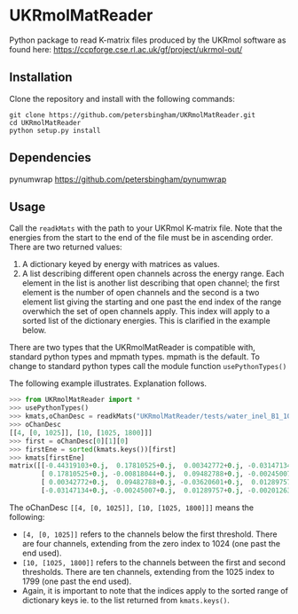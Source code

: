# UKRmolMatReader
Python package to read K-matrix files produced by the UKRmol software as found here:
https://ccpforge.cse.rl.ac.uk/gf/project/ukrmol-out/

## Installation

Clone the repository and install with the following commands:

    git clone https://github.com/petersbingham/UKRmolMatReader.git
    cd UKRmolMatReader
    python setup.py install
    
## Dependencies
pynumwrap https://github.com/petersbingham/pynumwrap
    
## Usage

Call the `readkMats` with the path to your UKRmol K-matrix file. Note that the energies from the start to the end of the file must be in ascending order.
There are two returned values:
  1.  A dictionary keyed by energy with matrices as values.
  2.  A list describing different open channels across the energy range. Each element in the list is another list describing that open channel; the first element is the number of open channels and the second is a two element list giving the starting and one past the end index of the range overwhich the set of open channels apply. This index will apply to a sorted list of the dictionary energies. This is clarified in the example below.

There are two types that the UKRmolMatReader is compatible with, standard python types and mpmath types. mpmath is the default. To change to standard python types call the module function `usePythonTypes()`

The following example illustrates. Explanation follows.
```python
>>> from UKRmolMatReader import *
>>> usePythonTypes()
>>> kmats,oChanDesc = readkMats("UKRmolMatReader/tests/water_inel_B1_10ch.19")
>>> oChanDesc
[[4, [0, 1025]], [10, [1025, 1800]]]
>>> first = oChanDesc[0][1][0]
>>> firstEne = sorted(kmats.keys())[first]
>>> kmats[firstEne]
matrix([[-0.44319103+0.j,  0.17810525+0.j,  0.00342772+0.j, -0.03147134+0.j],
        [ 0.17810525+0.j, -0.00818044+0.j,  0.09482788+0.j, -0.00245007+0.j],
        [ 0.00342772+0.j,  0.09482788+0.j, -0.03620601+0.j,  0.01289757+0.j],
        [-0.03147134+0.j, -0.00245007+0.j,  0.01289757+0.j, -0.00201263+0.j]])
```
The oChanDesc `[[4, [0, 1025]], [10, [1025, 1800]]]` means the following:
 * `[4, [0, 1025]]` refers to the channels below the first threshold. There are four channels, extending from the zero index to 1024 (one past the end used).
 * `[10, [1025, 1800]]` refers to the channels between the first and second thresholds. There are ten channels, extending from the 1025 index to 1799 (one past the end used).
 * Again, it is important to note that the indices apply to the sorted range of dictionary keys ie. to the list returned from `kmats.keys()`.
